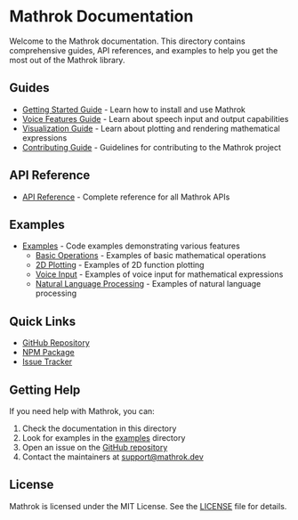 # Mathrok Documentation

Welcome to the Mathrok documentation. This directory contains comprehensive guides, API references, and examples to help you get the most out of the Mathrok library.

## Guides

- [Getting Started Guide](./guides/GETTING_STARTED.md) - Learn how to install and use Mathrok
- [Voice Features Guide](./guides/VOICE_FEATURES.md) - Learn about speech input and output capabilities
- [Visualization Guide](./guides/VISUALIZATION.md) - Learn about plotting and rendering mathematical expressions
- [Contributing Guide](./guides/CONTRIBUTING.md) - Guidelines for contributing to the Mathrok project

## API Reference

- [API Reference](./api/API_REFERENCE.md) - Complete reference for all Mathrok APIs

## Examples

- [Examples](./examples/README.md) - Code examples demonstrating various features
  - [Basic Operations](./examples/basic-operations.js) - Examples of basic mathematical operations
  - [2D Plotting](./examples/2d-plotting.js) - Examples of 2D function plotting
  - [Voice Input](./examples/voice-input.js) - Examples of voice input for mathematical expressions
  - [Natural Language Processing](./examples/natural-language.js) - Examples of natural language processing

## Quick Links

- [GitHub Repository](https://github.com/mathrok/mathrok)
- [NPM Package](https://www.npmjs.com/package/mathrok)
- [Issue Tracker](https://github.com/mathrok/mathrok/issues)

## Getting Help

If you need help with Mathrok, you can:

1. Check the documentation in this directory
2. Look for examples in the [examples](./examples) directory
3. Open an issue on the [GitHub repository](https://github.com/mathrok/mathrok/issues)
4. Contact the maintainers at support@mathrok.dev

## License

Mathrok is licensed under the MIT License. See the [LICENSE](../LICENSE) file for details.